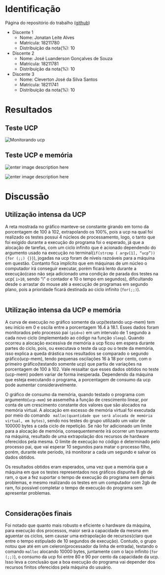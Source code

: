 ﻿# Identificação
Página do repositório do trabalho ([github](https://github.com/JhonathanMilk/Trabalho-Introdu-o-a-computa-o-AB2.git))


 + Discente 1 <br>
    - Nome: Jonatan Leite Alves <br>
    - Matrícula: 18211780 <br>
    - Distribuição da nota(%): 10 <br>
 + Discente 2 <br>
    - Nome: José Luanderson Gonçalves de Souza <br>
    - Matrícula: 18211781 <br>
    - Distribuição da nota(%): 10 <br>
 + Discente 3 <br>
    - Nome: Cleverton José da Silva Santos <br>
    - Matrícula: 18211741 <br>
    - Distribuição da nota(%): 10 <br>


# Resultados
## Teste UCP


![Monitorando ucp](https://uploaddeimagens.com.br/images/001/911/853/full/UCP.png?)


## Teste UCP e memória


![enter image description here](https://uploaddeimagens.com.br/images/001/912/817/full/UCP-MEM1.png?)


![enter image description here](https://uploaddeimagens.com.br/images/001/912/827/full/chart_%287%29.png?)
# Discussão <br>


## Utilização intensa da UCP
A reta mostrada no gráfico manteve-se constante girando em torno da porcentagem de 100 à 102, extrapolando os 100%, pois a ucp na qual foi realizado os testes possui 4 núcleos de processamento, logo, o tanto que foi exigido durante a execução do programa foi o esperado, já que a alocação de tarefas, com um ciclo infinito que é acionado dependendo do argumento usado na execução no terminal(``` if(strcmp ( argv[1], “ucp”)) {for (;;) {}} ```), jogadas na ucp foram de níveis razoáveis para a máquina em questão. Contanto fica implícito que em máquinas de um núcleo o computador irá conseguir executar, porém ficará lento durante a execução(caso não seja adicionado uma condição de parada dos testes na ucp( ``` i>10 ```, sendo “i” o contador e 10 o tempo em segundos), dificultando desde o arrastar do mouse até a execução de programas em segundo plano, pois a prioridade ficará destinada ao ciclo infinito (``` for(;;) ```). <br><br>


## Utilização intensa da UCP e memória
A curva de execução no gráfico somente da ucp(testando ucp-mem) tem seu início em 0 e oscila entre a porcentagem 16.4 à 18.1. Esses dados foram monitorados pelo processo pai ```(pid>o)``` em um intervalo de 1 segundo a cada novo ciclo (implementado ao código na função ``` sleep ```). Quando ocorreu a alocação excessiva de memória a ucp ficou em espera durante partes do ciclo, pois, ou executava o teste da ucp ou o teste da memória, isso explica a queda drástica nos resultados se comparado o segundo gráfico(ucp-mem), tendo pequenas oscilações 16 à 18 por cento, com o primeiro gráfico(testando somente ucp) que partiu de variações na porcentagem de 100 à 102. Vale ressaltar que esses dados obtidos no teste (ucp-mem) podem variar de forma inesperada. Dependendo da máquina que esteja executando o programa, a porcentagem de consumo da ucp pode aumentar consideravelmente.


O gráfico de consumo da memória, quando testado o programa com argumento(``` ucp-mem ```) se assemelha a função de crescimento linear, por conta de um crescimento constante dos valores que são alocados na memória virtual. A alocação em excesso de memória virtual foi executada por meio do comando ``` malloc(quantidade que será alocada de memória virtual, em bytes)```, sendo nos testes do grupo utilizado um valor de 100000 bytes a cada ciclo de repetição. Se não for adicionado um limite para a alocação de memória, consequentemente irá ocorrer um travamento na máquina, resultado de uma extrapolação dos recursos de hardware oferecidos pela mesma. O limite de execução no código é determinado pelo processo pai, que vai esperar 10 segundos para matar o processo filho, porém, durante este período, irá monitorar a cada um segundo e salvar os dados obtidos.


Os resultados obtidos eram esperados, uma vez que a memória que a máquina em que os testes representados nos gráficos dispunha 8 gb de ram, o que a fez suportar o tempo de execução do programa sem demais problemas, e mesmo realizando os testes em um computador com 2gb de ram, foi possível completar o tempo de execução do programa sem apresentar problemas. <br><br>


## Considerações finais
Foi notado que quanto mais robusto e eficiente o hardware da máquina, para execução dos processos, maior será a capacidade da mesma em aguentar os ciclos, sem causar uma extrapolação de recursos(claro que entre o tempo estipulado de 10 segundos de execução). Contudo, o grupo notou que até em um celeron(processador da linha de entrada), testando o comando ``` malloc ``` alocando 10000 bytes, juntamente com o laço infinito  (``` for (;;) ```), o consumo da ucp foi entre 80 e 90 por cento da capacidade da ucp. Isso leva a conclusão que a boa execução do programa vai depender dos recursos finitos oferecidos pela máquina do usuário. <br><br>
